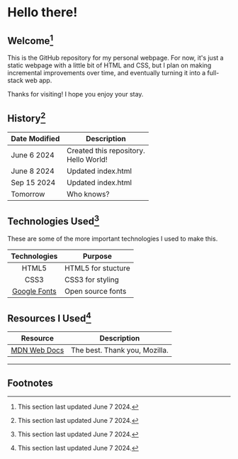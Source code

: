 # Hello there!

## Welcome[^1]

This is the GitHub repository for my personal webpage. For now, it's just a static webpage with a little bit of HTML and CSS, but I plan on making incremental improvements over time, and eventually turning it into a full-stack web app.

Thanks for visiting! I hope you enjoy your stay.

## History[^2]

| Date Modified | Description |
|---------------|-------------|
| June 6 2024 | Created this repository.<br> Hello World! |
| June 8 2024 | Updated index.html |
| Sep 15 2024 | Updated index.html |
| Tomorrow | Who knows? |

## Technologies Used[^3]

These are some of the more important technologies I used to make this.

| Technologies | Purpose |
|:------------:|---------|
| HTML5 | HTML5 for stucture |
| CSS3 | CSS3 for styling |
| <a href="https://fonts.google.com/">Google Fonts</a> | Open source fonts |


## Resources I Used[^4]

| Resource | Description |
|---------------|-------------|
| <a href="https://developer.mozilla.org/en-US/" target="_blank">MDN Web Docs</a> | The best. Thank you, Mozilla. |

<hr>

## Footnotes

[^1]: This section last updated June 7 2024.
[^2]: This section last updated June 7 2024.
[^3]: This section last updated June 7 2024.
[^4]: This section last updated June 7 2024.
